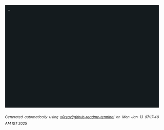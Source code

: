 <div align="justify">
<picture>
    <source media="(prefers-color-scheme: dark)" srcset="./output.gif">
    <source media="(prefers-color-scheme: light)" srcset="./output.gif">
    <img alt="GIFOS" src="output.gif">
</picture>

<sub><i>Generated automatically using [x0rzavi/github-readme-terminal](https://github.com/x0rzavi/github-readme-terminal) on Mon Jan 13 07:17:40 AM IST 2025</i></sub>

<!-- <details>
<summary>More details</summary>

</details> -->
</div>

<!-- Image deletion URL: NONE -->